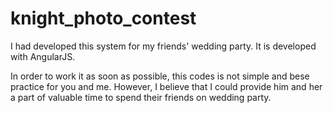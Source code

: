 # knight_photo_contest

I had developed this system for my friends' wedding party.
It is developed with AngularJS.

In order to work it as soon as possible, this codes is not simple and bese practice for you and me.
However, I believe that I could provide him and her a part of valuable time to spend their friends on wedding party.
